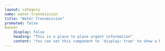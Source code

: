 ```yaml
---
layout: category
name: water-transmission
title: "Water Transmission"
promoted: false
banner
    display: false
    heading: "This is a place to place urgent information"
    content: "You can set this component to 'display: true' to show a banner at the top of the page."
---
```

